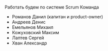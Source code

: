 ﻿Работать будем по системе Scrum
Команда
* Романов Данил (капитан и product-owner)
* Андреев Денис
* Емельянов Михаил
* Кожуховский Максим
* Лаптев Сергей
* Хван Александр

